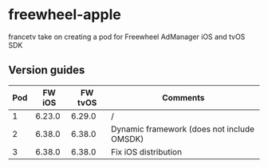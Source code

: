 # freewheel-apple

francetv take on creating a pod for Freewheel AdManager iOS and tvOS SDK

## Version guides

| Pod | FW iOS | FW tvOS | Comments                                   |
| --- | ------ | ------- | ------------------------------------------ |
| 1   | 6.23.0 | 6.29.0  | /                                          |
| 2   | 6.38.0 | 6.38.0  | Dynamic framework (does not include OMSDK) |
| 3   | 6.38.0 | 6.38.0  | Fix iOS distribution                       |
